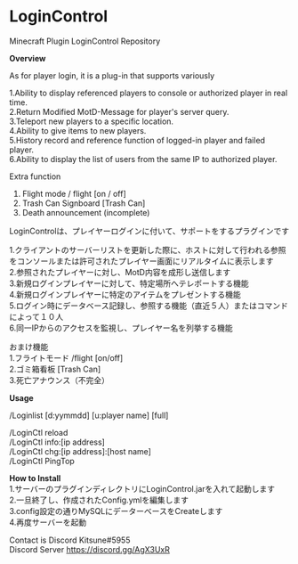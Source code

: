# LoginControl
Minecraft Plugin LoginControl Repository  

**Overview**  

As for player login, it is a plug-in that supports variously  
  
1.Ability to display referenced players to console or authorized player in real time.  
2.Return Modified MotD-Message for player's server query.  
3.Teleport new players to a specific location.  
4.Ability to give items to new players.  
5.History record and reference function of logged-in player and failed player.  
6.Ability to display the list of users from the same IP to authorized player.  

Extra function
1. Flight mode / flight [on / off]
2. Trash Can Signboard [Trash Can]
3. Death announcement (incomplete)

  
LoginControlは、プレイヤーログインに付いて、サポートをするプラグインです  
  
1.クライアントのサーバーリストを更新した際に、ホストに対して行われる参照をコンソールまたは許可されたプレイヤー画面にリアルタイムに表示します  
2.参照されたプレイヤーに対し、MotD内容を成形し送信します  
3.新規ログインプレイヤーに対して、特定場所へテレポートする機能  
4.新規ログインプレイヤーに特定のアイテムをプレゼントする機能  
5.ログイン時にデータベース記録し、参照する機能（直近５人）またはコマンドによって１０人  
6.同一IPからのアクセスを監視し、プレイヤー名を列挙する機能  

おまけ機能  
1.フライトモード /flight [on/off]  
2.ゴミ箱看板    [Trash Can]  
3.死亡アナウンス（不完全）  

**Usage**  

/Loginlist [d:yymmdd] [u:player name] [full]  

/LoginCtl reload  
/LoginCtl info:[ip address]  
/LoginCtl chg:[ip address]:[host name]  
/LoginCtl PingTop  

**How to Install**  
1.サーバーのプラグインディレクトリにLoginControl.jarを入れて起動します  
2.一旦終了し、作成されたConfig.ymlを編集します  
3.config設定の通りMySQLにデーターベースをCreateします  
4.再度サーバーを起動  
  
Contact is Discord Kitsune#5955  
Discord Server https://discord.gg/AgX3UxR  


